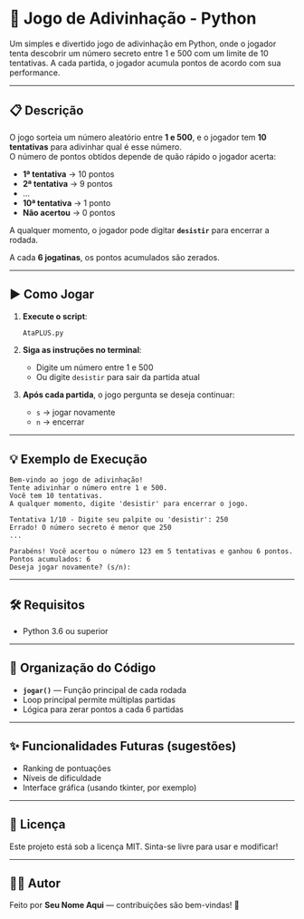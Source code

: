 # 🎯 Jogo de Adivinhação - Python

Um simples e divertido jogo de adivinhação em Python, onde o jogador tenta descobrir um número secreto entre 1 e 500 com um limite de 10 tentativas. A cada partida, o jogador acumula pontos de acordo com sua performance.

---

## 📋 Descrição

O jogo sorteia um número aleatório entre **1 e 500**, e o jogador tem **10 tentativas** para adivinhar qual é esse número.  
O número de pontos obtidos depende de quão rápido o jogador acerta:

- **1ª tentativa** → 10 pontos  
- **2ª tentativa** → 9 pontos  
- ...  
- **10ª tentativa** → 1 ponto  
- **Não acertou** → 0 pontos

A qualquer momento, o jogador pode digitar **`desistir`** para encerrar a rodada.

A cada **6 jogatinas**, os pontos acumulados são zerados.

---

## ▶️ Como Jogar

1. **Execute o script**:
   ```bash
   AtaPLUS.py
   ```
2. **Siga as instruções no terminal**:
   - Digite um número entre 1 e 500  
   - Ou digite `desistir` para sair da partida atual

3. **Após cada partida**, o jogo pergunta se deseja continuar:
   - `s` → jogar novamente  
   - `n` → encerrar

---

## 💡 Exemplo de Execução

```text
Bem-vindo ao jogo de adivinhação!
Tente adivinhar o número entre 1 e 500.
Você tem 10 tentativas.
A qualquer momento, digite 'desistir' para encerrar o jogo.

Tentativa 1/10 - Digite seu palpite ou 'desistir': 250
Errado! O número secreto é menor que 250
...

Parabéns! Você acertou o número 123 em 5 tentativas e ganhou 6 pontos.
Pontos acumulados: 6
Deseja jogar novamente? (s/n):
```

---

## 🛠️ Requisitos

- Python 3.6 ou superior

---

## 📁 Organização do Código

- **`jogar()`** — Função principal de cada rodada  
- Loop principal permite múltiplas partidas  
- Lógica para zerar pontos a cada 6 partidas

---

## ✨ Funcionalidades Futuras (sugestões)

- Ranking de pontuações  
- Níveis de dificuldade  
- Interface gráfica (usando tkinter, por exemplo)

---

## 📄 Licença

Este projeto está sob a licença MIT. Sinta-se livre para usar e modificar!

---

## 👨‍💻 Autor

Feito por **Seu Nome Aqui** — contribuições são bem-vindas! 🤝
